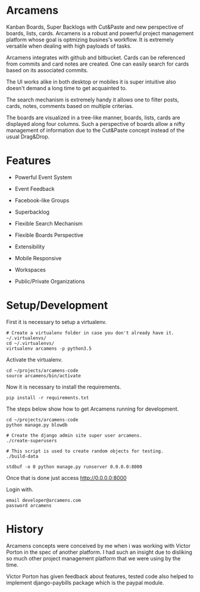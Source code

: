 # Arcamens

Kanban Boards, Super Backlogs with Cut&amp;Paste and new perspective of boards, lists, cards.
Arcamens is a robust and powerful project management platform whose goal is optmizing busines's workflow.
It is extremely versatile when dealing with high payloads of tasks.

Arcamens integrates with github and bitbucket. Cards can be referenced from commits and card
notes are created. One can easily search for cards based on its associated commits.

The UI works alike in both desktop or mobiles it is super intuitive also doesn't demand
a long time to get acquainted to.

The search mechanism is extremely handy it allows one to filter posts, cards, notes, comments
based on multiple criterias.

The boards are visualized in a tree-like manner, boards, lists, cards are displayed along
four columns. Such a perspective of boards allow a nifty management of information due to the
Cut&Paste concept instead of the usual Drag&Drop.

# Features

* Powerful Event System 

* Event Feedback

* Facebook-like Groups 

* Superbacklog 

* Flexible Search Mechanism
 
* Flexible Boards Perspective

* Extensibility

* Mobile Responsive

* Workspaces

* Public/Private Organizations

# Setup/Development

First it is necessary to setup a virtualenv.

~~~
# Create a virtualenv folder in case you don't already have it.
~/.virtualenvs/
cd ~/.virtualenvs/
virtualenv arcamens -p python3.5
~~~

Activate the virtualenv.

~~~
cd ~/projects/arcamens-code
source arcamens/bin/activate
~~~

Now it is necessary to install the requirements.

~~~~
pip install -r requirements.txt 
~~~~

The steps below show how to get Arcamens running for development.

~~~
cd ~/projects/arcamens-code
python manage.py blowdb

# Create the django admin site super user arcamens.
./create-superusers

# This script is used to create random objects for testing.
./build-data

stdbuf -o 0 python manage.py runserver 0.0.0.0:8000
~~~

Once that is done just access http://0.0.0.0:8000 

Login with.

~~~
email developer@arcamens.com
password arcamens
~~~


# History

Arcamens concepts were conceived by me when i was working with Victor Porton in the spec of another platform.
I had such an insight due to disliking so much other project management platform that we were using by the time.

Victor Porton has given feedback about features, tested code also helped to implement django-paybills package
which is the paypal module.


